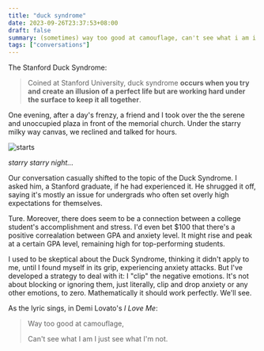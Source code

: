 ```yaml
---
title: "duck syndrome"
date: 2023-09-26T23:37:53+08:00
draft: false
summary: (sometimes) way too good at camouflage, can't see what i am i just see what i'm not.
tags: ["conversations"]
---
```


The Stanford Duck Syndrome:

> Coined at Stanford University, duck syndrome **occurs when you try and create an illusion of a perfect life but are working hard under the surface to keep it all together**.

One evening, after a day's frenzy, a friend and I took over the the serene and unoccupied plaza in front of the memorial church. Under the starry milky way canvas, we reclined and talked for hours.

![starts](/conversations/starts.jpeg)

*starry starry night...*

Our conversation casually shifted to the topic of the Duck Syndrome. I asked him, a Stanford graduate, if he had experienced it. He shrugged it off, saying it's mostly an issue for undergrads who often set overly high expectations for themselves.

Ture. Moreover, there does seem to be a connection between a college student's accomplishment and stress. I'd even bet $100 that there's a positive correalation between GPA and anxiety level. It might rise and peak at a certain GPA level, remaining high for top-performing students.

I used to be skeptical about the Duck Syndrome, thinking it didn't apply to me, until I found myself in its grip, experiencing anxiety attacks. But I've developed a strategy to deal with it: I "clip" the negative emotions. It's not about blocking or ignoring them, just literally, clip and drop anxiety or any other emotions, to zero. Mathematically it should work perfectly. We'll see.

As the lyric sings, in Demi Lovato's *I Love Me*:

> Way too good at camouflage,
>
> Can't see what I am I just see what I'm not.


